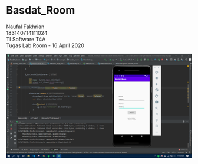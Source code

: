 # Basdat_Room

Naufal Fakhrian <br>
183140714111024 <br>
TI Software T4A <br>
Tugas Lab Room - 16 April 2020

![foto](16-April_Room.PNG)
